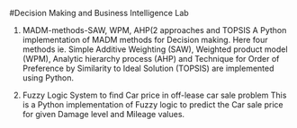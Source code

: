 #Decision Making and Business Intelligence Lab

1. MADM-methods-SAW, WPM, AHP(2 approaches and TOPSIS
A Python implementation of MADM methods for Decision making. Here four methods ie. Simple Additive Weighting (SAW), Weighted product model (WPM), Analytic hierarchy process (AHP) and Technique for Order of Preference by Similarity to Ideal Solution (TOPSIS) are implemented using Python.

2. Fuzzy Logic System to find Car price in off-lease car sale problem
This is a Python implementation of Fuzzy logic to predict the Car sale price for given Damage level and Mileage values.

